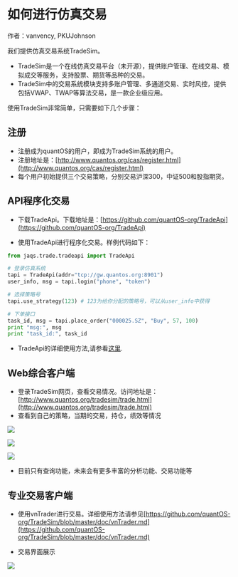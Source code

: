 # 如何进行仿真交易

作者：vanvency, PKUJohnson

我们提供仿真交易系统TradeSim。

+ TradeSim是一个在线仿真交易平台（未开源），提供账户管理、在线交易、模拟成交等服务，支持股票、期货等品种的交易。
+ TradeSim中的交易系统模块支持多账户管理、多通道交易、实时风控，提供包括VWAP、TWAP等算法交易，是一款企业级应用。

使用TradeSim非常简单，只需要如下几个步骤：

## 注册

+ 注册成为quantOS的用户，即成为TradeSim系统的用户。
+ 注册地址是：[http://www.quantos.org/cas/register.html](http://www.quantos.org/cas/register.html)
+ 每个用户初始提供三个交易策略，分别交易沪深300，中证500和股指期货。

## API程序化交易

+ 下载TradeApi。下载地址是：[https://github.com/quantOS-org/TradeApi](https://github.com/quantOS-org/TradeApi)

+ 使用TradeApi进行程序化交易。样例代码如下：

```py
from jaqs.trade.tradeapi import TradeApi

# 登录仿真系统
tapi = TradeApi(addr="tcp://gw.quantos.org:8901") 
user_info, msg = tapi.login("phone", "token")     

# 选择策略号
tapi.use_strategy(123) # 123为给你分配的策略号，可以从user_info中获得

# 下单接口
task_id, msg = tapi.place_order("000025.SZ", "Buy", 57, 100)
print "msg:", msg
print "task_id:", task_id
```

+ TradeApi的详细使用方法,请参看[这里](https://github.com/quantOS-org/JAQS/blob/master/doc/trade_api.md).

## Web综合客户端

+ 登录TradeSim网页，查看交易情况。访问地址是：[http://www.quantos.org/tradesim/trade.html](http://www.quantos.org/tradesim/trade.html)
+ 查看到自己的策略，当期的交易，持仓，绩效等情况

![](https://github.com/quantOS-org/quantOSUserGuide/blob/master/assets/tradesim_entrust.PNG?raw=true)

![](https://github.com/quantOS-org/quantOSUserGuide/blob/master/assets/tradesim_trade.PNG?raw=true)

![](https://github.com/quantOS-org/quantOSUserGuide/blob/master/assets/tradesim_pnl.PNG?raw=true)

+ 目前只有查询功能，未来会有更多丰富的分析功能、交易功能等

## 专业交易客户端

+ 使用vnTrader进行交易。详细使用方法请参见[https://github.com/quantOS-org/TradeSim/blob/master/doc/vnTrader.md](https://github.com/quantOS-org/TradeSim/blob/master/doc/vnTrader.md)

+ 交易界面展示

![](https://github.com/quantOS-org/TradeSim/blob/master/doc/img/vnTrader_main.png?raw=true)
